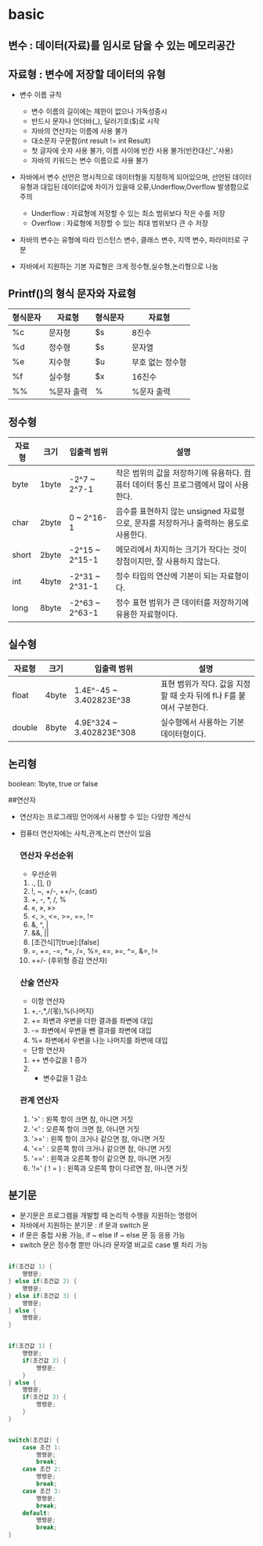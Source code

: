 # basic

## 변수 : 데이터(자료)를 임시로 담을 수 있는 메모리공간
## 자료형 : 변수에 저장할 데이터의 유형

- 변수 이름 규칙
    - 변수 이름의 길이에는 제한이 없으나 가독성중시
    - 반드시 문자나 언더바(_), 달러기호($)로 시작
    - 자바의 연산자는 이름에 사용 불가
    - 대소문자 구문함(int result != int Result)
    - 첫 글자에 숫자 사용 불가, 이름 사이에 빈칸 사용 불가(빈칸대신'_'사용)
    - 자바의 키워드는 변수 이름으로 사용 불가

- 자바에서 변수 선언은 명시적으로 데이터형을 지정하게 되어있으며, 선언된 데이터 유형과 대입된 
데이터값에 차이가 있을때 오류,Underflow,Overflow  발생함으로 주의 
    - Underflow : 자료형에 저장할 수 있는 최소 범위보다 작은 수를 저장
    - Overflow : 자료형에 저장할 수 있는 최대 범위보다 큰 수 저장

- 자바의 변수는 유형에 따라 인스턴스 변수, 클래스 변수, 지역 변수, 파라미터로 구분

- 자바에서 지원하는 기본 자료형은 크게 정수형,실수형,논리형으로 나눔


## Printf()의 형식 문자와 자료형   

형식문자 | 자료형 | 형식문자 | 자료형 
---|---|---|---|
 %c | 문자형 | $s | 8진수 
 %d | 정수형 | $s | 문자열 
 %e | 지수형 | $u | 부호 없는 정수형 
 %f | 실수형 | $x | 16진수 
 %% | %문자 출력 | \% | %문자 출력 


## 정수형

자료형 | 크기 | 입출력 범위 | 설명
---|---|---|---|
 byte | 1byte | -2^7 ~ 2^7-1 | 작은 범위의 값을 저장하기에 유용하다. 컴퓨터 데이터 통신 프로그램에서 많이 사용한다. 
 char | 2byte | 0 ~ 2^16-1 | 음수를 표현하지 않는 unsigned 자료형으로, 문자를 저장하거나 출력하는 용도로 사용한다. 
 short | 2byte | -2^15 ~ 2^15-1 | 메모리에서 차지하는 크기가 작다는 것이 장점이지만, 잘 사용하지 않는다. 
 int | 4byte | -2^31 ~ 2^31-1 | 정수 타입의 연산에 기본이 되는 자료형이다. 
 long | 8byte | -2^63 ~ 2^63-1 | 정수 표현 범위가 큰 데이터를 저장하기에 유용한 자료형이다. 

## 실수형

자료형 | 크기 | 입출력 범위 | 설명 
---|---|---|---|
 float | 4byte | 1.4E^-45 ~ 3.402823E^38 | 표현 범위가 작다. 값을 지정할 때 숫자 뒤에 f나 F를 붙여서 구분한다. 
 double | 8byte | 4.9E^324 ~ 3.402823E^308 | 실수형에서 사용하는 기본 데이터형이다.

## 논리형

boolean: 1byte, true or false

##연산자

- 연산자는 프로그래밍 언어에서 사용할 수 있는 다양한 계산식
- 컴퓨터 연산자에는 사칙,관계,논리 연산이 있음

    ### 연산자 우선순위 
    - 우선순위 
    1. ., [], ()
    2. !, ~, +/-, ++/–, (cast)
    3. +, -, *, /, %
    4. «, », »>
    5. <, >, <=, >=, ==, !=
    6. &, ^, |
    7. &&, ||
    8. [조건식]?[true]:[false]
    9. =, +=, -=, *=, /=, %=, «=, »=, ^=, &=, !=
    10. ++/- (후위형 증감 연산자)

    ### 산술 연산자
    - 이항 연산자 
    1. +,-,*,/(몫),%(나머지)
    2. += 좌변과 우변을 더한 결과를 좌변에 대입
    3. -= 좌변에서 우변을 뺀 결과를 좌변에 대입
    4. %= 좌변에서 우변을 나눈 나머지를 좌변에 대입
    - 단항 연산자
    1. ++ 변수값을 1 증가
    2. - 변수값을 1 감소
    
    ### 관계 연산자
    1. '>' : 왼쪽 항이 크면 참, 아니면 거짓
    2. '<' : 오른쪽 항이 크면 참, 아니면 거짓
    3. '>=' : 왼쪽 항이 크거나 같으면 참, 아니면 거짓
    4. '<=' : 오른쪽 항이 크거나 같으면 참, 아니면 거짓
    5. '==' : 왼쪽과 오른쪽 항이 같으면 참, 아니면 거짓
    6. '!=' ( !  = ) : 왼쪽과 오른쪽 항이 다르면 참, 아니면 거짓
      

## 분기문

- 분기문은 프로그램을 개발할 때 논리적 수행을 지원하는 명령어
- 자바에서 지원하는 분기문 : if 문과 switch 문
- if 문은 중첩 사용 가능, if ~ else if ~ else 문 등 응용 가능
- switch 문은 정수형 뿐만 아니라 문자열 비교로 case 별 처리 가능 

```java

if(조건값 1) {
	명령문;
} else if(조건값 2) {
	명령문;
} else if(조건값 3) {
	명령문;
} else {
	명령문;
}

```

```java

if(조건값 1) {
	명령문;
	if(조건값 2) {
		명령문;
	}
} else {
	명령문;
	if(조건값 3) {
		명령문;
	}
}

```

```java

switch(조건값) {
	case 조건 1:
		명령문;
		break;
	case 조건 2:
		명령문;
		break;
	case 조건 3:
		명령문;
		break;
	default:
		명령문;
		break;
}

```






